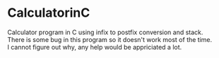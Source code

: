 # CalculatorinC
Calculator program in C using infix to postfix conversion and stack.  
There is some bug in this program so it doesn't work most of the time.  
I cannot  figure out why, any help would be appriciated a lot.

